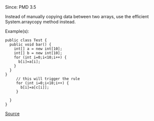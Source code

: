 Since: PMD 3.5

Instead of manually copying data between two arrays, use the efficient System.arraycopy method instead.

Example(s):
```
public class Test {
  public void bar() {
    int[] a = new int[10];
    int[] b = new int[10];
    for (int i=0;i<10;i++) {
      b[i]=a[i];
    }
  }
}
     // this will trigger the rule
     for (int i=0;i<10;i++) {
       b[i]=a[c[i]];
     }

  }
}
```

[Source](https://pmd.github.io/pmd-5.5.4/pmd-java/rules/java/optimizations.html#AvoidArrayLoops)
